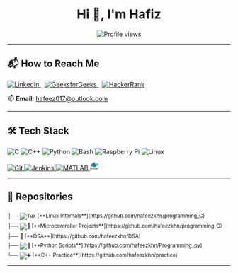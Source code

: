 <h1 align="center">Hi 👋, I'm Hafiz</h1>

<p align="center">
  <img src="https://komarev.com/ghpvc/?username=hafeezkhn&label=Profile%20views&color=0e75b6&style=flat" alt="Profile views" />
</p>

---

## 📬 How to Reach Me

<p align="left">
  <a href="https://linkedin.com/in/hafiz-k-" target="_blank">
    <img src="https://raw.githubusercontent.com/rahuldkjain/github-profile-readme-generator/master/src/images/icons/Social/linked-in-alt.svg" alt="LinkedIn" width="18" height="18"/>
  </a>
  &nbsp;
  <a href="https://auth.geeksforgeeks.org/user/hafeez17md" target="_blank">
    <img src="https://raw.githubusercontent.com/rahuldkjain/github-profile-readme-generator/master/src/images/icons/Social/geeks-for-geeks.svg" alt="GeeksforGeeks" width="18" height="18"/>
  </a>
  &nbsp;
  <a href="https://www.hackerrank.com/khafee3" target="_blank">
    <img src="https://raw.githubusercontent.com/rahuldkjain/github-profile-readme-generator/master/src/images/icons/Social/hackerrank.svg" alt="HackerRank" width="18" height="18"/>
  </a>
</p>

📫 **Email**: hafeez017@outlook.com

---

## 🛠️ Tech Stack

![C](https://img.shields.io/badge/c-%2300599C.svg?style=for-the-badge&logo=c&logoColor=white)
![C++](https://img.shields.io/badge/c++-%2300599C.svg?style=for-the-badge&logo=c%2B%2B&logoColor=white)
![Python](https://img.shields.io/badge/python-3670A0?style=for-the-badge&logo=python&logoColor=ffdd54)
![Bash](https://img.shields.io/badge/shell_script-%23121011.svg?style=for-the-badge&logo=gnu-bash&logoColor=white)
![Raspberry Pi](https://img.shields.io/badge/-RaspberryPi-C51A4A?style=for-the-badge&logo=Raspberry-Pi)
![Linux](https://img.shields.io/badge/Linux-FCC624?style=for-the-badge&logo=linux&logoColor=black)

<p align="left">
  <a href="https://git-scm.com/" target="_blank">
    <img src="https://www.vectorlogo.zone/logos/git-scm/git-scm-icon.svg" alt="Git" width="20" height="20"/>
  </a>
  <a href="https://www.jenkins.io" target="_blank">
    <img src="https://www.vectorlogo.zone/logos/jenkins/jenkins-icon.svg" alt="Jenkins" width="20" height="20"/>
  </a>
  <a href="https://www.mathworks.com/" target="_blank">
    <img src="https://user-images.githubusercontent.com/10817626/67014544-482be200-f0f5-11e9-8e74-3dd575c8ad83.png" alt="MATLAB" width="20" height="20"/>
  </a>
  <a href="https://www.docker.com/" target="_blank">
    <img src="https://raw.githubusercontent.com/devicons/devicon/master/icons/docker/docker-original-wordmark.svg" alt="Docker" width="20" height="20"/>
  </a>
</p>

---

## 📂 Repositories

<sub>
├── <img src="https://upload.wikimedia.org/wikipedia/commons/a/af/Tux.png" alt="Tux" width="14" height="14"> [**Linux Internals**](https://github.com/hafeezkhn/programming_C)<br>
├── <img src="https://fonts.gstatic.com/s/e/notoemoji/latest/1f916/512.gif" alt="🤖" width="14" height="14"> [**Microcontroller Projects**](https://github.com/hafeezkhn/programming_C)<br>
├── 📔 [**DSA**](https://github.com/hafeezkhn/DSA)<br>
├── <img src="https://fonts.gstatic.com/s/e/notoemoji/latest/1f40d/512.gif" alt="🐍" width="14" height="14"> [**Python Scripts**](https://github.com/hafeezkhn/Programming_py)<br>
└── <img src="https://fonts.gstatic.com/s/e/notoemoji/latest/2795/512.gif" alt="➕" width="14" height="14"> [**C++ Practice**](https://github.com/hafeezkhn/practice)<br>
</sub>

---
